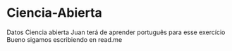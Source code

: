 # Ciencia-Abierta
Datos Ciencia abierta
Juan terá de aprender português para esse exercício
Bueno sigamos escribiendo en read.me
